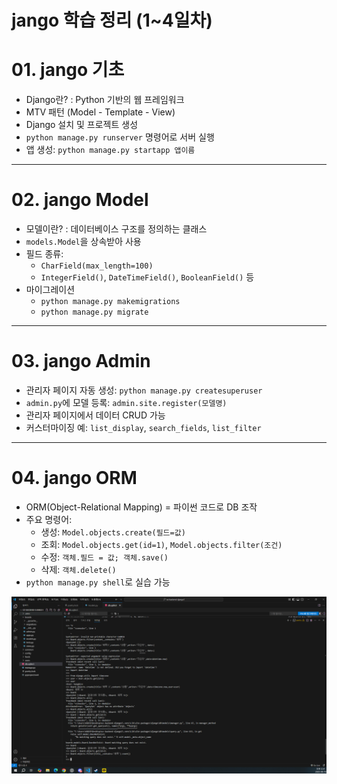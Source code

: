 #  jango 학습 정리 (1~4일차)

# 01. jango 기초
- Django란? : Python 기반의 웹 프레임워크
- MTV 패턴 (Model - Template - View)
- Django 설치 및 프로젝트 생성
- `python manage.py runserver` 명령어로 서버 실행
- 앱 생성: `python manage.py startapp 앱이름`

---

# 02. jango Model
- 모델이란? : 데이터베이스 구조를 정의하는 클래스
- `models.Model`을 상속받아 사용
- 필드 종류:
  - `CharField(max_length=100)`
  - `IntegerField()`, `DateTimeField()`, `BooleanField()` 등
- 마이그레이션
  - `python manage.py makemigrations`
  - `python manage.py migrate`

---

# 03. jango Admin
- 관리자 페이지 자동 생성: `python manage.py createsuperuser`
- `admin.py`에 모델 등록: `admin.site.register(모델명)`
- 관리자 페이지에서 데이터 CRUD 가능
- 커스터마이징 예: `list_display`, `search_fields`, `list_filter`

---

# 04. jango ORM 
- ORM(Object-Relational Mapping) = 파이썬 코드로 DB 조작
- 주요 명령어:
  - 생성: `Model.objects.create(필드=값)`
  - 조회: `Model.objects.get(id=1)`, `Model.objects.filter(조건)`
  - 수정: `객체.필드 = 값; 객체.save()`
  - 삭제: `객체.delete()`
- `python manage.py shell`로 실습 가능

![ORM 실습 화면](./images/orm_example.png)
